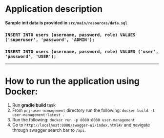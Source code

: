# Application description 

#### Sample init data is provided in `src/main/resources/data.sql` <br> 
### `INSERT INTO users (username, password, role) VALUES ('superuser', 'password', 'ADMIN');` <br>
### `INSERT INTO users (username, password, role) VALUES ('user', 'password', 'USER');`
<hr>

# How to run the application using Docker: 
1. Run **gradle build** task
2. From `prj-user-management` directory run the following: `docker build -t user-management:latest .`
3. Run the following: `docker run -p 8080:8080 user-management`
4. Go to `http://localhost:8080/swagger-ui/index.html#/` and navigate through swagger search bar to `/api`.


